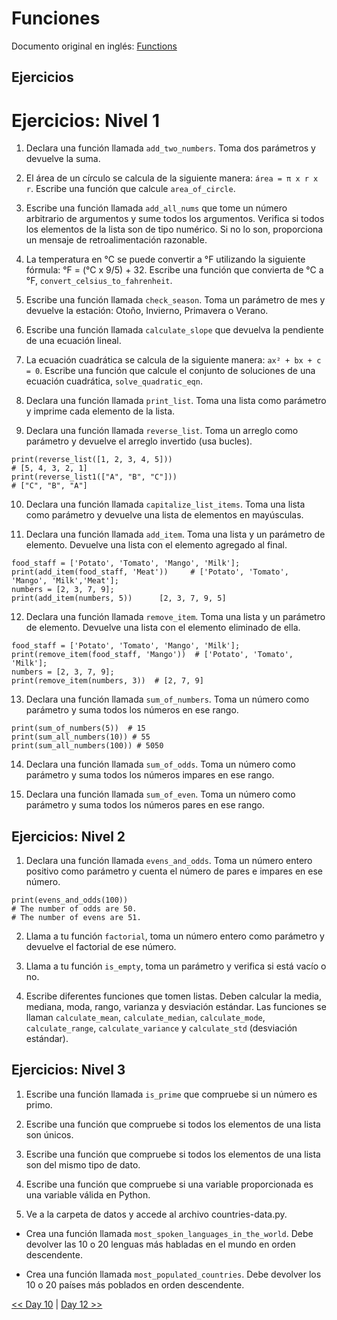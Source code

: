 # Funciones

Documento original en inglés: [Functions](https://github.com/Asabeneh/30-Days-Of-Python/blob/master/11_Day_Functions/11_functions.md)

## Ejercicios

# Ejercicios: Nivel 1

1. Declara una función llamada `add_two_numbers`. Toma dos parámetros y devuelve la suma.

2. El área de un círculo se calcula de la siguiente manera: `área = π x r x r`. Escribe una función que calcule `area_of_circle`.

3. Escribe una función llamada `add_all_nums` que tome un número arbitrario de argumentos y sume todos los argumentos. Verifica si todos los elementos de la lista son de tipo numérico. Si no lo son, proporciona un mensaje de retroalimentación razonable.

4. La temperatura en °C se puede convertir a °F utilizando la siguiente fórmula: °F = (°C x 9/5) + 32. Escribe una función que convierta de °C a °F, `convert_celsius_to_fahrenheit`.

5. Escribe una función llamada `check_season`. Toma un parámetro de mes y devuelve la estación: Otoño, Invierno, Primavera o Verano.

6. Escribe una función llamada `calculate_slope` que devuelva la pendiente de una ecuación lineal.

7. La ecuación cuadrática se calcula de la siguiente manera: `ax² + bx + c = 0`. Escribe una función que calcule el conjunto de soluciones de una ecuación cuadrática, `solve_quadratic_eqn`.

8. Declara una función llamada `print_list`. Toma una lista como parámetro y imprime cada elemento de la lista.

9. Declara una función llamada `reverse_list`. Toma un arreglo como parámetro y devuelve el arreglo invertido (usa bucles).

```
print(reverse_list([1, 2, 3, 4, 5]))
# [5, 4, 3, 2, 1]
print(reverse_list1(["A", "B", "C"]))
# ["C", "B", "A"]
```

10. Declara una función llamada `capitalize_list_items`. Toma una lista como parámetro y devuelve una lista de elementos en mayúsculas.

11. Declara una función llamada `add_item`. Toma una lista y un parámetro de elemento. Devuelve una lista con el elemento agregado al final.
```
food_staff = ['Potato', 'Tomato', 'Mango', 'Milk'];
print(add_item(food_staff, 'Meat'))     # ['Potato', 'Tomato', 'Mango', 'Milk','Meat'];
numbers = [2, 3, 7, 9];
print(add_item(numbers, 5))      [2, 3, 7, 9, 5]
```

12. Declara una función llamada `remove_item`. Toma una lista y un parámetro de elemento. Devuelve una lista con el elemento eliminado de ella.
```
food_staff = ['Potato', 'Tomato', 'Mango', 'Milk'];
print(remove_item(food_staff, 'Mango'))  # ['Potato', 'Tomato', 'Milk'];
numbers = [2, 3, 7, 9];
print(remove_item(numbers, 3))  # [2, 7, 9]
```

13. Declara una función llamada `sum_of_numbers`. Toma un número como parámetro y suma todos los números en ese rango.
```
print(sum_of_numbers(5))  # 15
print(sum_all_numbers(10)) # 55
print(sum_all_numbers(100)) # 5050
```

14. Declara una función llamada `sum_of_odds`. Toma un número como parámetro y suma todos los números impares en ese rango.

15. Declara una función llamada `sum_of_even`. Toma un número como parámetro y suma todos los números pares en ese rango.

## Ejercicios: Nivel 2

1. Declara una función llamada `evens_and_odds`. Toma un número entero positivo como parámetro y cuenta el número de pares e impares en ese número.
```
print(evens_and_odds(100))
# The number of odds are 50.
# The number of evens are 51.
```

2. Llama a tu función `factorial`, toma un número entero como parámetro y devuelve el factorial de ese número.

3. Llama a tu función `is_empty`, toma un parámetro y verifica si está vacío o no.

4. Escribe diferentes funciones que tomen listas. Deben calcular la media, mediana, moda, rango, varianza y desviación estándar. Las funciones se llaman `calculate_mean`, `calculate_median`, `calculate_mode`, `calculate_range`, `calculate_variance` y `calculate_std` (desviación estándar).

## Ejercicios: Nivel 3

1. Escribe una función llamada `is_prime` que compruebe si un número es primo.

2. Escribe una función que compruebe si todos los elementos de una lista son únicos.

3. Escribe una función que compruebe si todos los elementos de una lista son del mismo tipo de dato.

4. Escribe una función que compruebe si una variable proporcionada es una variable válida en Python.

5. Ve a la carpeta de datos y accede al archivo countries-data.py.

 - Crea una función llamada `most_spoken_languages_in_the_world`. Debe devolver las 10 o 20 lenguas más habladas en el mundo en orden descendente.

 - Crea una función llamada `most_populated_countries`. Debe devolver los 10 o 20 países más poblados en orden descendente.

[<< Day 10](../10_Bucles/README.md) | [Day 12 >>](../12_Módulos/README.md)

